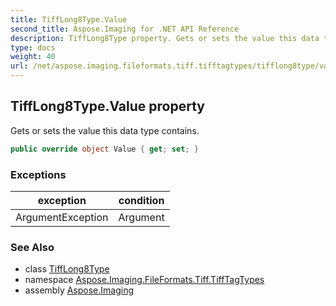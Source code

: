 ```yaml
---
title: TiffLong8Type.Value
second_title: Aspose.Imaging for .NET API Reference
description: TiffLong8Type property. Gets or sets the value this data type contains
type: docs
weight: 40
url: /net/aspose.imaging.fileformats.tiff.tifftagtypes/tifflong8type/value/
---
```

## TiffLong8Type.Value property

Gets or sets the value this data type contains.

```csharp
public override object Value { get; set; }
```

### Exceptions

| exception | condition |
| --- | --- |
| ArgumentException | Argument |

### See Also

* class [TiffLong8Type](../)
* namespace [Aspose.Imaging.FileFormats.Tiff.TiffTagTypes](../../tifflong8type/)
* assembly [Aspose.Imaging](../../../)


